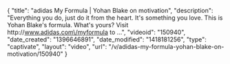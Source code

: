 {
    "title": "adidas My Formula | Yohan Blake on motivation",
    "description": "Everything you do, just do it from the heart. It's something you love. This is Yohan Blake's formula. What's yours? Visit http:\/\/www.adidas.com\/myformula to ...",
    "videoid": "150940",
    "date_created": "1396646891",
    "date_modified": "1418181256",
    "type": "captivate",
    "layout": "video",
    "url": "\/v\/adidas-my-formula-yohan-blake-on-motivation\/150940"
}